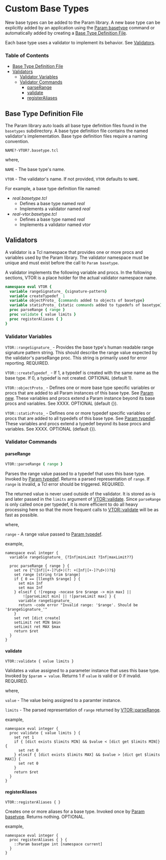 # Custom Base Types

New base types can be added to the Param library. A new base type can be
explicitly added by an application using the [Param basetype](API.md#basetype)
command or automatically added by creating a
[Base Type Definition File](#base-type-definition-file).

Each base type uses a validator to implement its behavior.
See [Validators](#validators).

### Table of Contents
* [Base Type Definition File](#base-type-definition-file)
* [Validators](#validators)
  * [Validator Variables](#validator-variables)
  * [Validator Commands](#validator-commands)
    * [parseRange](#parserange)
    * [validate](#validate)
    * [registerAliases](#registeraliases)

## Base Type Definition File

The Param library auto loads all base type definition files found in the `basetypes`
subdirectory. A base type definition file contains the named validator's implementation.
Base type definition files require a naming convention.
```
NAME?-VTOR?.basetype.tcl
```
where,

`NAME` - The base type's name.

`VTOR` - The validator's name. If not provided, `VTOR` defaults to `NAME`.

For example, a base type definition file named:
* *real.basetype.tcl*
  * Defines a base type named *real*
  * Implements a validator named *real*
* *real-vtor.basetype.tcl*
  * Defines a base type named *real*
  * Implements a validator named *vtor*

## Validators

A validator is a Tcl namespace that provides one or more procs and variables used by the
Param library. The validator namespace must be unique and must exist before the call
to `Param basetype`.

A validator implements the following variable and procs. In the following sections, VTOR
is a place holder for the actual validator namespace name.
```tcl
namespace eval VTOR {
  variable rangeSignature_ {signature-pattern}                          ;# REQUIRED
  variable createTypedef_ 1                                             ;# OPTIONAL
  variable objectProto_ {commands added to objects of basetype}         ;# OPTIONAL
  variable staticProto_ {static commands added to typedefs of basetype} ;# OPTIONAL
  proc parseRange { range }                                             ;# REQUIRED
  proc validate { value limits }                                        ;# REQUIRED
  proc registerAliases { }                                              ;# OPTIONAL
}
```

### Validator Variables

`VTOR::rangeSignature_` - Provides the base type's human readable range signature
pattern string. This should describe the range value expected by the validator's
parseRange proc. This string is primarily used for error reporting. REQUIRED.

`VTOR::createTypedef_` - If 1, a typedef is created with the same name as the base
type. If 0, a typedef is not created. OPTIONAL (default 1).

`VTOR::objectProto_` - Defines one or more base type specific variables or procs
that are added to all Param instances of this base type. See [Param new](API.md#new).
These variables and procs extend a Param instance beyond its base procs and
variables. See XXXX. OPTIONAL (default {}).

`VTOR::staticProto_` - Defines one or more typedef specific variables or procs
that are added to all typedefs of this base type. See [Param typedef](API.md#typedef).
These variables and procs extend a typedef beyond its base procs and
variables. See XXXX. OPTIONAL (default {}).

### Validator Commands

#### parseRange
```Tcl
VTOR::parseRange { range }
```
Parses the range value passed to a typedef that uses this base type. Invoked by
[Param typedef](API.md#typedef). Returns a parsed representation of `range`. If `range`
is invalid, a Tcl error should be triggered. REQUIRED.

The returned value is never used outside of the validator. It is stored as-is and
later passed in the `limits` argument of [VTOR::validate](#validate). Since `parseRange`
is only called once per typedef, it is more efficient to do all heavy processing
here so that the more frequent calls to [VTOR::validate](#validate) will be as fast as
possible.

where,

`range` - A range value passed to [Param typedef](API.md#typedef).

example,
```
namespace eval integer {
  variable rangeSignature_ {?Inf|minLimit ?Inf|maxLimit??}
  
  proc parseRange { range } {
    set re {^(Inf|[+-]?\d+)(?: +(Inf|[+-]?\d+))?$}
    set range [string trim $range]
    if { 0 == [llength $range] } {
      set min Inf
      set max Inf
    } elseif { ![regexp -nocase $re $range -> min max] ||
        ![parseLimit min] || ![parseLimit max] } {
      variable rangeSignature_
      return -code error "Invalid range: '$range'. Should be '$rangeSignature_'"
    }
    set ret [dict create]
    setLimit ret MIN $min
    setLimit ret MAX $max
    return $ret
  }
}
```


#### validate
```
VTOR::validate { value limits }
```
Validates a value assigned to a parameter instance that uses this base type.
Invoked by `$param = value`. Returns 1 if `value` is valid or 0 if invalid.
REQUIRED.

where,

`value` - The value being assigned to a paramter instance.

`limits` - The parsed representation of `range` returned by
[VTOR::parseRange](#parseRange).

example,
```
namespace eval integer {
  proc validate { value limits } {
    set ret 1
    if { [dict exists $limits MIN] && $value < [dict get $limits MIN]} {
      set ret 0
    } elseif { [dict exists $limits MAX] && $value > [dict get $limits MAX]} {
      set ret 0
    }
    return $ret
  }
}
```

#### registerAliases
```
VTOR::registerAliases { }
```
Creates one or more aliases for a base type. Invoked once by
[Param basetype](API.md#basetype). Returns nothing. OPTIONAL.

example,
```
namespace eval integer {
  proc registerAliases { } {
    ::Param basetype int [namespace current]
  }
}
```
